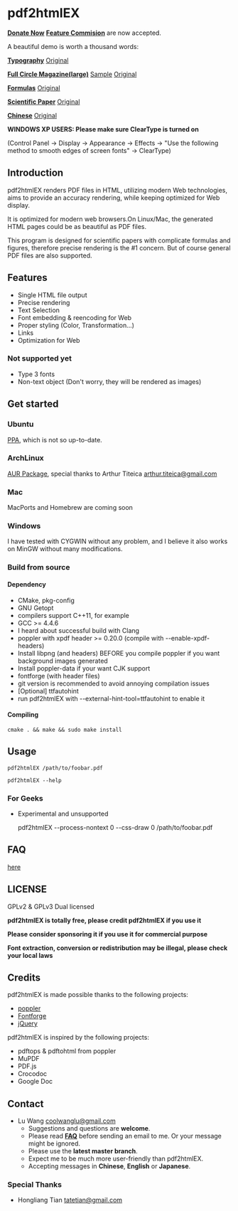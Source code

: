 # pdf2html**EX** 

[**Donate Now**](http://coolwanglu.github.com/pdf2htmlEX/donate.html)
[**Feature Commision**](https://github.com/coolwanglu/pdf2htmlEX/wiki/FAQ#wiki-feature_commission) are now accepted.

A beautiful demo is worth a thousand words:

[**Typography**](http://coolwanglu.github.com/pdf2htmlEX/demo/geneve.html) [Original](https://github.com/raphink/geneve_1564/raw/master/geneve_1564.pdf)

[**Full Circle Magazine(large)**](http://coolwanglu.github.com/pdf2htmlEX/demo/issue65_en.html) [Sample](http://coolwanglu.github.com/pdf2htmlEX/demo/issue65_en_sample.html) [Original](http://dl.fullcirclemagazine.org/issue65_en.pdf)

[**Formulas**](http://coolwanglu.github.com/pdf2htmlEX/demo/cheat.html) [Original](http://www.tug.org/texshowcase/cheat.pdf)

[**Scientific Paper**](http://coolwanglu.github.com/pdf2htmlEX/demo/demo.html) [Original](http://citeseerx.ist.psu.edu/viewdoc/download?doi=10.1.1.148.349&rep=rep1&type=pdf)

[**Chinese**](http://coolwanglu.github.com/pdf2htmlEX/demo/chn.html) [Original](http://files.cnblogs.com/phphuaibei/git%E6%90%AD%E5%BB%BA.pdf)


**WINDOWS XP USERS: Please make sure ClearType is turned on** 

(Control Panel -> Display -> Appearance -> Effects -> "Use the following method to smooth edges of screen fonts" -> ClearType)

## Introduction

pdf2htmlEX renders PDF files in HTML, utilizing modern Web technologies, aims to provide an accuracy rendering, while keeping optimized for Web display.

It is optimized for modern web browsers.On Linux/Mac, the generated HTML pages could be as beautiful as PDF files.

This program is designed for scientific papers with complicate formulas and figures, therefore precise rendering is the #1 concern. But of course general PDF files are also supported.

## Features

* Single HTML file output 
* Precise rendering 
* Text Selection
* Font embedding & reencoding for Web
* Proper styling (Color, Transformation...)
* Links
* Optimization for Web 

### Not supported yet

* Type 3 fonts
* Non-text object (Don't worry, they will be rendered as images)

## Get started

### Ubuntu 

[PPA](https://launchpad.net/~coolwanglu/+archive/pdf2htmlex), which is not so up-to-date.

### ArchLinux

[AUR Package](https://aur.archlinux.org/packages.php?ID=62426), special thanks to Arthur Titeica <arthur.titeica@gmail.com>

### Mac

MacPorts and Homebrew are coming soon

### Windows

I have tested with CYGWIN without any problem, and I believe it also works on MinGW without many modifications.

### Build from source

#### Dependency

* CMake, pkg-config
* GNU Getopt
* compilers support C++11, for example
 * GCC >= 4.4.6
 * I heard about successful build with Clang 
* poppler with xpdf header >= 0.20.0 (compile with --enable-xpdf-headers)
 * Install libpng (and headers) BEFORE you compile poppler if you want background images generated
 * Install poppler-data if your want CJK support
* fontforge (with header files)
 * git version is recommended to avoid annoying compilation issues
* [Optional] ttfautohint
 * run pdf2htmlEX with --external-hint-tool=ttfautohint to enable it

#### Compiling

    cmake . && make && sudo make install

## Usage

    pdf2htmlEX /path/to/foobar.pdf

    pdf2htmlEX --help

### For Geeks

* Experimental and unsupported

    pdf2htmlEX --process-nontext 0 --css-draw 0 /path/to/foobar.pdf

## FAQ

[here](https://github.com/coolwanglu/pdf2htmlEX/wiki/FAQ)

## LICENSE

GPLv2 & GPLv3 Dual licensed

**pdf2htmlEX is totally free, please credit pdf2htmlEX if you use it**

**Please consider sponsoring it if you use it for commercial purpose**

**Font extraction, conversion or redistribution may be illegal, please check your local laws**

## Credits

pdf2htmlEX is made possible thanks to the following projects:

* [poppler](http://poppler.freedesktop.org/)
* [Fontforge](http://fontforge.org/)
* [jQuery](http://jquery.com/)

pdf2htmlEX is inspired by the following projects:

* pdftops & pdftohtml from poppler 
* MuPDF
* PDF.js
* Crocodoc
* Google Doc

## Contact

* Lu Wang <coolwanglu@gmail.com>
  * Suggestions and questions are **welcome**. 
  * Please read [**FAQ**](https://github.com/coolwanglu/pdf2htmlEX/wiki/FAQ) before sending an email to me. Or your message might be ignored.
  * Please use the **latest master branch**.
  * Expect me to be much more user-friendly than pdf2htmlEX.
  * Accepting messages in **Chinese**, **English** or **Japanese**.


### Special Thanks

* Hongliang Tian <tatetian@gmail.com>

